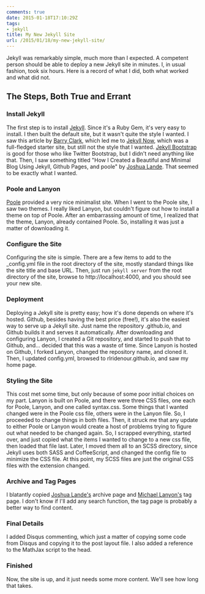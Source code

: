 ```yaml
---
comments: true
date: 2015-01-18T17:10:29Z
tags:
- jekyll
title: My New Jekyll Site
url: /2015/01/18/my-new-jekyll-site/
---
```


Jekyll was remarkably simple, much more than I expected. A competent person should be able to deploy a new Jekyll site in minutes. I, in usual fashion, took six hours. Here is a record of what I did, both what worked and what did not.

## The Steps, Both True and Errant ##

### Install Jekyll ###

The first step is to install [Jekyll](http://jekyllrb.com ). Since it's a Ruby Gem, it's very easy to install. I then built the default site, but it wasn't quite the style I wanted. I saw this article by [Barry Clark](http://www.smashingmagazine.com/2014/08/01/build-blog-jekyll-github-pages/), which led me to [Jekyll Now](https://github.com/barryclark/jekyll-now ), which was a full-fledged starter site, but still not the style that I wanted. [Jekyll Bootstrap](http://jekyllbootstrap.com ) is good for those who like Twitter Bootstrap, but I didn't need anything like that. Then, I saw something titled "How I Created a Beautiful and Minimal Blog Using Jekyll, Github Pages, and poole" by [Joshua Lande](http://joshualande.com/jekyll-github-pages-poole/ ). That seemed to be exactly what I wanted.

### Poole and Lanyon ###

[Poole](http://getpoole.com) provided a very nice minimalist site. When I went to the Poole site, I saw two themes. I really liked Lanyon, but couldn't figure out how to install a theme on top of Poole. After an embarrassing amount of time, I realized that the theme, Lanyon, already contained Poole. So, installing it was just a matter of downloading it.

### Configure the Site ###

Configuring the site is simple. There are a few items to add to the _config.yml file in the root directory of the site, mostly standard things like the site title and base URL. Then, just run `jekyll server` from the root directory of the site, browse to http://localhost:4000, and you should see your new site.

### Deployment ###

Deploying a Jekyll site is pretty easy; how it's done depends on where it's hosted. Github, besides having the best price (free!), it's also the easiest way to serve up a Jekyll site. Just name the repository <username>.github.io, and Github builds it and serves it automatically. After downloading and configuring Lanyon, I created a Git repository, and started to push that to Github, and... decided that this was a waste of time. Since Lanyon is hosted on Github, I forked Lanyon, changed the repository name, and cloned it. Then, I updated config.yml, browsed to rlridenour.github.io, and saw my home page.

### Styling the Site ###

This cost met some time, but only because of some poor initial choices on my part. Lanyon is built on Poole, and there were three CSS files, one each for Poole, Lanyon, and one called syntax.css. Some things that I wanted changed were in the Poole css file, others were in the Lanyon file. So, I proceeded to change things in both files. Then, it struck me that any update to either Poole or Lanyon would create a host of problems trying to figure out what needed to be changed again. So, I scrapped everything, started over, and just copied what the items I wanted to change to a new css file, then loaded that file last. Later, I moved them all to an SCSS directory, since Jekyll uses both SASS and CoffeeScript, and changed the config file to minimize the CSS file. At this point, my SCSS files are just the original CSS files with the extension changed.

### Archive and Tag Pages ###

I blatantly copied [Joshua Lande's](http://joshualande.com/jekyll-github-pages-poole/ ) archive page and [Michael Lanyon's](http://blog.lanyonm.org/articles/2013/11/21/alphabetize-jekyll-page-tags-pure-liquid.html ) tag page. I don't know if I'll add any search function, the tag page is probably a better way to find content.

### Final Details ###

I added Disqus commenting, which  just a matter of copying some code from Disqus and copying it to the post layout file. I also added a reference to the MathJax script to the head.

### Finished ###

Now, the site is up, and it just needs some more content. We'll see how long that takes.


